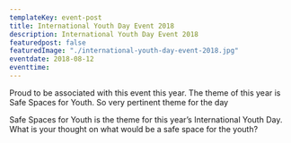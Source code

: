```yaml
---
templateKey: event-post
title: International Youth Day Event 2018
description: International Youth Day Event 2018
featuredpost: false
featuredImage: "./international-youth-day-event-2018.jpg"
eventdate: 2018-08-12
eventtime:  
---
```


<!--StartFragment-->

Proud to be associated with this event this year. The theme of this year is Safe Spaces for Youth. So very pertinent theme for the day

Safe Spaces for Youth is the theme for this year’s International Youth Day. What is your thought on what would be a safe space for the youth?

<!--EndFragment-->
